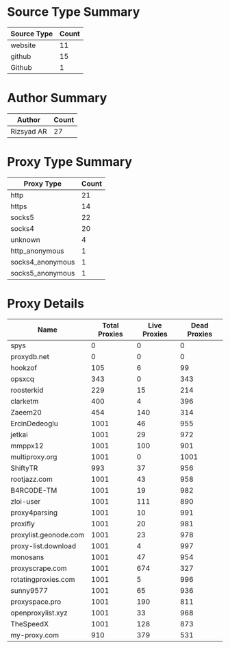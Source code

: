 # Source Type Summary

| Source Type | Count |
|-------------|-------|
| website | 11 |
| github | 15 |
| Github | 1 |


# Author Summary

| Author | Count |
|--------|-------|
| Rizsyad AR | 27 |


# Proxy Type Summary

| Proxy Type | Count |
|------------|-------|
| http | 21 |
| https | 14 |
| socks5 | 22 |
| socks4 | 20 |
| unknown | 4 |
| http_anonymous | 1 |
| socks4_anonymous | 1 |
| socks5_anonymous | 1 |


# Proxy Details

| Name | Total Proxies | Live Proxies | Dead Proxies |
|------|---------------|--------------|---------------|
| spys | 0 | 0 | 0 |
| proxydb.net | 0 | 0 | 0 |
| hookzof | 105 | 6 | 99 |
| opsxcq | 343 | 0 | 343 |
| roosterkid | 229 | 15 | 214 |
| clarketm | 400 | 4 | 396 |
| Zaeem20 | 454 | 140 | 314 |
| ErcinDedeoglu | 1001 | 46 | 955 |
| jetkai | 1001 | 29 | 972 |
| mmppx12 | 1001 | 100 | 901 |
| multiproxy.org | 1001 | 0 | 1001 |
| ShiftyTR | 993 | 37 | 956 |
| rootjazz.com | 1001 | 43 | 958 |
| B4RC0DE-TM | 1001 | 19 | 982 |
| zloi-user | 1001 | 111 | 890 |
| proxy4parsing | 1001 | 10 | 991 |
| proxifly | 1001 | 20 | 981 |
| proxylist.geonode.com | 1001 | 23 | 978 |
| proxy-list.download | 1001 | 4 | 997 |
| monosans | 1001 | 47 | 954 |
| proxyscrape.com | 1001 | 674 | 327 |
| rotatingproxies.com | 1001 | 5 | 996 |
| sunny9577 | 1001 | 65 | 936 |
| proxyspace.pro | 1001 | 190 | 811 |
| openproxylist.xyz | 1001 | 33 | 968 |
| TheSpeedX | 1001 | 128 | 873 |
| my-proxy.com | 910 | 379 | 531 |
